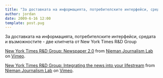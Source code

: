 ```yaml
---
title: "За доставката на информацията, потребителските интерфейси, средата и възможностите"
author: jordan
date: 2009-6-16 12:00
template: post.pug
---
```


За доставката на информацията, потребителските интерфейси, средата и
възможностите - две клипчета от New York Times R&D Group



[New York Times R&D Group: Newspaper 2.0](http://vimeo.com/4553661) from
[Nieman Journalism Lab](http://vimeo.com/niemanlab) on
[Vimeo](http://vimeo.com).



[New York Times R&D Group: Integrating the news into your
lifestream](http://vimeo.com/4553855) from [Nieman Journalism
Lab](http://vimeo.com/niemanlab) on [Vimeo](http://vimeo.com).
